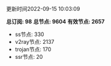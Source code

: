 更新时间2022-09-15 10:03:09

**总订阅: 98**
**总节点: 9604**
**有效节点: 2657**
- ss节点: 330
- v2ray节点: 2137
- trojan节点: 170
- ssr节点: 20
